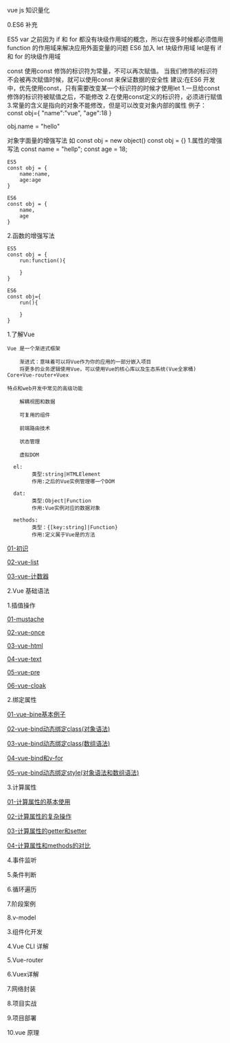 vue js 知识量化


0.ES6 补充
 
ES5 var 之前因为 if 和 for 都没有块级作用域的概念，所以在很多时候都必须借用 function 的作用域来解决应用外面变量的问题
ES6 加入 let 块级作用域 let是有 if 和 for 的块级作用域


const  使用const 修饰的标识符为常量，不可以再次赋值。
当我们修饰的标识符不会被再次赋值时候，就可以使用const 来保证数据的安全性
建议:在ES6 开发中，优先使用const，只有需要改变某一个标识符的时候才使用let
1.一旦给const修饰的标识符被赋值之后，不能修改
2.在使用const定义的标识符，必须进行赋值
3.常量的含义是指向的对象不能修改，但是可以改变对象内部的属性
例子：
const obj={
	"name":"vue",
	"age":18
}

obj.name = "hello"


对象字面量的增强写法
如 
const obj = new object()
const obj = {}
1.属性的增强写法
	const name = "hellp";
	const age = 18;
	
	ES5 
	const obj = {
		name:name,
		age:age
	}
	
	ES6 
	const obj = {
		name,
		age
	}
	
2.函数的增强写法
	
	ES5
	const obj = {
		run:function(){
			
		}
	}
	
	ES6
	const obj={
		run(){
			
		}
	}


1.了解Vue

	Vue 是一个渐进式框架
	
		渐进式：意味着可以将Vue作为你的应用的一部分嵌入项目
		将更多的业务逻辑使用Vue，可以使用Vue的核心库以及生态系统(Vue全家桶) Core+Vue-router+Vuex
		
	特点和web开发中常见的高级功能
	
		解耦视图和数据
		
		可复用的组件
		
		前端路由技术
		
		状态管理
		
		虚拟DOM
    
      el: 
            类型:string|HTMLElement
            作用:之后的Vue实例管理哪一个DOM
      
      dat: 
            类型:Object|Function
            作用:Vue实例对应的数据对象
          
      methods: 
            类型：{[key:string]|Function}
            作用:定义属于Vue是的方法
        
  
   [01-初识](https://github.com/Crystal-LDJ/frontEndNotes/blob/master/learnVue/01-%E5%88%9D%E8%AF%86/%E5%88%9D%E8%AF%86.html)

   [02-vue-list](https://github.com/Crystal-LDJ/frontEndNotes/blob/master/learnVue/01-%E5%88%9D%E8%AF%86/vue-list.html)

   [03-vue-计数器](https://github.com/Crystal-LDJ/frontEndNotes/blob/master/learnVue/01-%E5%88%9D%E8%AF%86/vue-%E8%AE%A1%E6%95%B0%E5%99%A8.html)

2.Vue 基础语法
  
   1.插值操作
      
   [01-mustache](https://github.com/Crystal-LDJ/frontEndNotes/blob/master/learnVue/02-%E6%8F%92%E5%80%BC%E6%93%8D%E4%BD%9C/01-mustache.html)

   [02-vue-once](https://github.com/Crystal-LDJ/frontEndNotes/blob/master/learnVue/02-%E6%8F%92%E5%80%BC%E6%93%8D%E4%BD%9C/02-v-once.html)

   [03-vue-html](https://github.com/Crystal-LDJ/frontEndNotes/blob/master/learnVue/02-%E6%8F%92%E5%80%BC%E6%93%8D%E4%BD%9C/03-v-html.html)

   [04-vue-text](https://github.com/Crystal-LDJ/frontEndNotes/blob/master/learnVue/02-%E6%8F%92%E5%80%BC%E6%93%8D%E4%BD%9C/04-v-text.html)

   [05-vue-pre](https://github.com/Crystal-LDJ/frontEndNotes/blob/master/learnVue/02-%E6%8F%92%E5%80%BC%E6%93%8D%E4%BD%9C/05-v-pre.html)

   [06-vue-cloak](https://github.com/Crystal-LDJ/frontEndNotes/blob/master/learnVue/02-%E6%8F%92%E5%80%BC%E6%93%8D%E4%BD%9C/06-v-cloak.html)
      
      
   2.绑定属性
 
   [01-vue-bine基本例子](https://github.com/Crystal-LDJ/frontEndNotes/blob/master/learnVue/03-v-bind%E7%BB%91%E5%AE%9A%E5%B1%9E%E6%80%A7/01-v-bind%E5%9F%BA%E6%9C%AC%E4%BE%8B%E5%AD%90.html)
   
   [02-vue-bind动态绑定class(对象语法)](https://github.com/Crystal-LDJ/frontEndNotes/blob/master/learnVue/03-v-bind%E7%BB%91%E5%AE%9A%E5%B1%9E%E6%80%A7/02-v-bind%E5%8A%A8%E6%80%81%E7%BB%91%E5%AE%9Aclass(%E5%AF%B9%E8%B1%A1%E8%AF%AD%E6%B3%95).html)
   
   [03-vue-bind动态绑定class(数组语法)](https://github.com/Crystal-LDJ/frontEndNotes/blob/master/learnVue/03-v-bind%E7%BB%91%E5%AE%9A%E5%B1%9E%E6%80%A7/03-v-bind%E5%8A%A8%E6%80%81%E7%BB%91%E5%AE%9Aclass(%E6%95%B0%E7%BB%84%E8%AF%AD%E6%B3%95).html)
   
   [04-vue-bind和v-for](https://github.com/Crystal-LDJ/frontEndNotes/blob/master/learnVue/03-v-bind%E7%BB%91%E5%AE%9A%E5%B1%9E%E6%80%A7/04-v-bind%E5%92%8Cv-for.html)
   
   [05-vue-bind动态绑定style(对象语法和数组语法)](https://github.com/Crystal-LDJ/frontEndNotes/blob/master/learnVue/03-v-bind%E7%BB%91%E5%AE%9A%E5%B1%9E%E6%80%A7/05-v-bind%E5%8A%A8%E6%80%81%E7%BB%91%E5%AE%9Astyle(%E5%AF%B9%E8%B1%A1%E8%AF%AD%E6%B3%95%E5%92%8C%E6%95%B0%E7%BB%84%E8%AF%AD%E6%B3%95).html)
   
      
   3.计算属性
	  
   [01-计算属性的基本使用](https://github.com/Crystal-LDJ/frontEndNotes/blob/master/learnVue/04-%E8%AE%A1%E7%AE%97%E5%B1%9E%E6%80%A7/01-%E8%AE%A1%E7%AE%97%E5%B1%9E%E6%80%A7%E7%9A%84%E5%9F%BA%E6%9C%AC%E4%BD%BF%E7%94%A8.html)
   
   [02-计算属性的复杂操作](https://github.com/Crystal-LDJ/frontEndNotes/blob/master/learnVue/04-%E8%AE%A1%E7%AE%97%E5%B1%9E%E6%80%A7/02-%E8%AE%A1%E7%AE%97%E5%B1%9E%E6%80%A7%E7%9A%84%E5%A4%8D%E6%9D%82%E6%93%8D%E4%BD%9C.html)
   
   [03-计算属性的getter和setter](https://github.com/Crystal-LDJ/frontEndNotes/blob/master/learnVue/04-%E8%AE%A1%E7%AE%97%E5%B1%9E%E6%80%A7/03-%E8%AE%A1%E7%AE%97%E5%B1%9E%E6%80%A7%E7%9A%84getter%E5%92%8Csetter.html)
   
   [04-计算属性和methods的对比](https://github.com/Crystal-LDJ/frontEndNotes/blob/master/learnVue/04-%E8%AE%A1%E7%AE%97%E5%B1%9E%E6%80%A7/04-%E8%AE%A1%E7%AE%97%E5%B1%9E%E6%80%A7%E5%92%8Cmethods%E7%9A%84%E5%AF%B9%E6%AF%94.html)
   
	  
      
   4.事件监听
	 

      
   5.条件判断
      
   6.循环遍历
      
   7.阶段案例
  
  8.v-model

3.组件化开发

4.Vue CLI 详解

5.Vue-router

6.Vuex详解

7.网络封装

8.项目实战

9.项目部署

10.vue 原理




